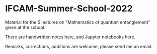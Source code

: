 # IFCAM-Summer-School-2022

Material for the 5 lectures on "Mathematics of quantum entanglement" given at the school. 

There are handwritten notes [here](IFCAM-Bangalore-notes.pdf), and Jupyter notebooks [here](python/).

Remarks, corrections, additions are welcome, please send me an email. 
